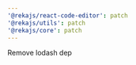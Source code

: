 ```yaml
---
'@rekajs/react-code-editor': patch
'@rekajs/utils': patch
'@rekajs/core': patch
---
```


Remove lodash dep
